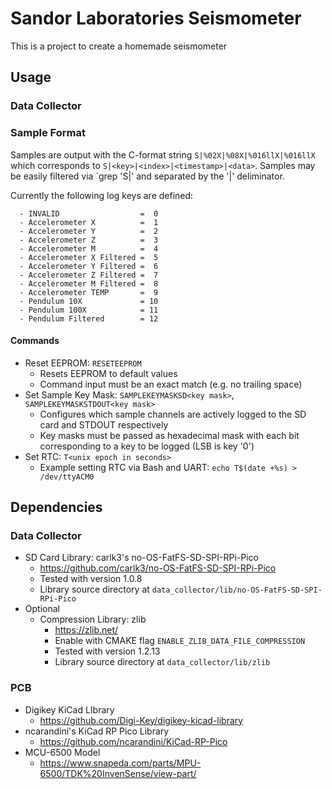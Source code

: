 # Sandor Laboratories Seismometer
This is a project to create a homemade seismometer

## Usage
### Data Collector
### Sample Format
  Samples are output with the C-format string `S|%02X|%08X|%016llX|%016llX` which corresponds to `S|<key>|<index>|<timestamp>|<data>`.  Samples may be easily filtered via `grep 'S|<key>' and separated by the '|' deliminator.

  Currently the following log keys are defined:
```
  - INVALID                  =  0
  - Accelerometer X          =  1
  - Accelerometer Y          =  2
  - Accelerometer Z          =  3
  - Accelerometer M          =  4
  - Accelerometer X Filtered =  5
  - Accelerometer Y Filtered =  6
  - Accelerometer Z Filtered =  7
  - Accelerometer M Filtered =  8
  - Accelerometer TEMP       =  9
  - Pendulum 10X             = 10
  - Pendulum 100X            = 11
  - Pendulum Filtered        = 12
```
 
#### Commands
  - Reset EEPROM: `RESETEEPROM` 
    - Resets EEPROM to default values
    - Command input must be an exact match (e.g. no trailing space)
  - Set Sample Key Mask: `SAMPLEKEYMASKSD<key mask>`, `SAMPLEKEYMASKSTDOUT<key mask>`
    - Configures which sample channels are actively logged to the SD card and STDOUT respectively
    - Key masks must be passed as hexadecimal mask with each bit corresponding to a key to be logged (LSB is key '0')
  - Set RTC: `T<unix epoch in seconds>` 
    - Example setting RTC via Bash and UART: `echo T$(date +%s) > /dev/ttyACM0`

## Dependencies
### Data Collector 
- SD Card Library: carlk3's no-OS-FatFS-SD-SPI-RPi-Pico 
  - <https://github.com/carlk3/no-OS-FatFS-SD-SPI-RPi-Pico>
  - Tested with version 1.0.8
  - Library source directory at `data_collector/lib/no-OS-FatFS-SD-SPI-RPi-Pico`
- Optional
  - Compression Library: zlib 
    - <https://zlib.net/>
    - Enable with CMAKE flag `ENABLE_ZLIB_DATA_FILE_COMPRESSION`
    - Tested with version 1.2.13
    - Library source directory at `data_collector/lib/zlib`

### PCB 
- Digikey KiCad LIbrary
  - <https://github.com/Digi-Key/digikey-kicad-library>
- ncarandini's KiCad RP Pico Library
  - <https://github.com/ncarandini/KiCad-RP-Pico>
- MCU-6500 Model
  - <https://www.snapeda.com/parts/MPU-6500/TDK%20InvenSense/view-part/>